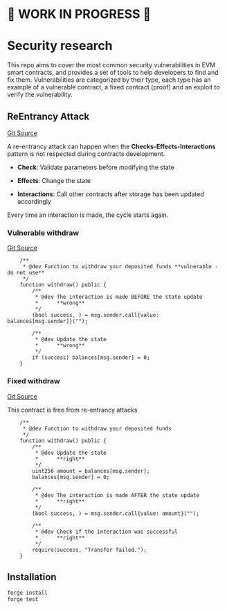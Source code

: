 # 🚧 WORK IN PROGRESS 🚧

# Security research

This repo aims to cover the most common security vulnerabilities in EVM smart contracts,
and provides a set of tools to help developers to find and fix them.
Vulnerabilities are categorized by their type, each type has an example of a vulnerable contract,
a fixed contract (proof) and an exploit to verify the vulnerability.

## ReEntrancy Attack

[Git Source](https://github.com/Dom-Mac/solspace/blob/f5838bdc64c22456cef26721eb6148f05fc8f839/src/ReEntrancy)

A re-entrancy attack can happen when the **Checks-Effects-Interactions** pattern is not
respected during contracts development.

- **Check**: Validate parameters before modifying the state

- **Effects**: Change the state

- **Interactions**: Call other contracts after storage has been updated accordingly

Every time an interaction is made, the cycle starts again.

### Vulnerable withdraw

[Git Source](https://github.com/Dom-Mac/solspace/blob/f5838bdc64c22456cef26721eb6148f05fc8f839/src/ReEntrancy/ReEntrancyVulnerable.sol)

```solidity
    /**
     * @dev Function to withdraw your deposited funds **vulnerable - do not use**
     */
    function withdraw() public {
        /**
         * @dev The interaction is made BEFORE the state update
         *      **wrong**
         */
        (bool success, ) = msg.sender.call{value: balances[msg.sender]}("");

        /**
         * @dev Update the state
         *      **wrong**
         */
        if (success) balances[msg.sender] = 0;
    }
```

### Fixed withdraw

[Git Source](https://github.com/Dom-Mac/solspace/blob/f5838bdc64c22456cef26721eb6148f05fc8f839/src/ReEntrancy/ReEntrancyProof.sol)

This contract is free from re-entrancy attacks

```solidity
    /**
     * @dev Function to withdraw your deposited funds
     */
    function withdraw() public {
        /**
         * @dev Update the state
         *      **right**
         */
        uint256 amount = balances[msg.sender];
        balances[msg.sender] = 0;

        /**
         * @dev The interaction is made AFTER the state update
         *      **right**
         */
        (bool success, ) = msg.sender.call{value: amount}("");

        /**
         * @dev Check if the interaction was successful
         *      **right**
         */
        require(success, "Transfer failed.");
    }
```

## Installation

```bash
forge install
forge test
```
